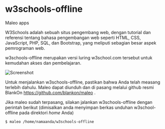 # w3schools-offline
Maleo apps

W3Schools adalah sebuah situs pengembang web, dengan tutorial dan referensi tentang bahasa pengembangan web seperti HTML, CSS, JavaScript, PHP, SQL, dan Bootstrap, yang meliputi sebagian besar aspek pemrograman web.

w3schools-offline merupakan versi luring w3school.com tersebut untuk kemudahan akses dan pembelajaran.

![Screenshot](w3schools-offline/screenshot.png "Screenshot")

Untuk menjalankan w3schools-offline, pastikan bahwa Anda telah measang terlebih dahulu. Maleo dapat diunduh dan di pasang melalui github resmi BlankOn https://github.com/blankon/maleo .

Jika maleo sudah terpasang, silakan jalankan w3schools-offline dengan perintah berikut (dimisalkan anda menyimpan berkas unduhan w3school-offline pada direktori *home* Anda)
``` sh
$ maleo /home/namaanda/w3schools-offline
```
